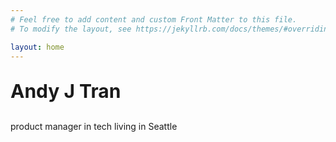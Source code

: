```yaml
---
# Feel free to add content and custom Front Matter to this file.
# To modify the layout, see https://jekyllrb.com/docs/themes/#overriding-theme-defaults

layout: home
---
```

  
  
  
<p style = "font-size: 30px"><b>Andy J Tran</b></p>
product manager in tech  
living in Seattle  
